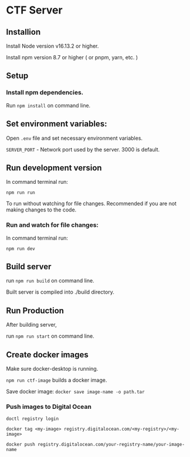 # CTF Server
## Installion

Install Node version v16.13.2 or higher.

Install npm version 8.7 or higher ( or pnpm, yarn, etc. )


## Setup

### Install npm dependencies.

Run `npm install` on command line.

## Set environment variables:

Open `.env` file and set necessary environment variables.

`SERVER_PORT` - Network port used by the server. 3000 is default.


## Run development version

In command terminal run:

`npm run run`

To run without watching for file changes. Recommended if you
are not making changes to the code.

### Run and watch for file changes:

In command terminal run:

`npm run dev` 

## Build server

run `npm run build` on command line.

Built server is compiled into ./build directory.

## Run Production

After building server,

run `npm run start` on command line.


## Create docker images

Make sure docker-desktop is running.

`npm run ctf-image` builds a docker image.

Save docker image:
`docker save image-name -o path.tar`

### Push images to Digital Ocean

`doctl registry login`

`docker tag <my-image> registry.digitalocean.com/<my-registry>/<my-image>`

`docker push registry.digitalocean.com/your-registry-name/your-image-name`